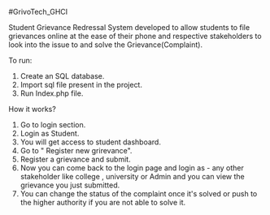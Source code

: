 #GrivoTech_GHCI

Student Grievance Redressal System developed to allow students to file grievances online at the ease of their phone and respective stakeholders to look into the issue to 
and solve the Grievance(Complaint).

To run:
1. Create an SQL database.
2. Import sql file present in the project.
3. Run Index.php file.

How it works?
1. Go to login section.
2. Login as Student.
3. You will get access to student dashboard.
4. Go to " Register new grirevance".
5. Register a grievance and submit.
6. Now you can come back to the login page and login as - any other stakeholder like college , university or Admin and you can view the grievance you just submitted.
7. You can change the status of the complaint once it's solved or push to the higher authority if you are not able to solve it.
